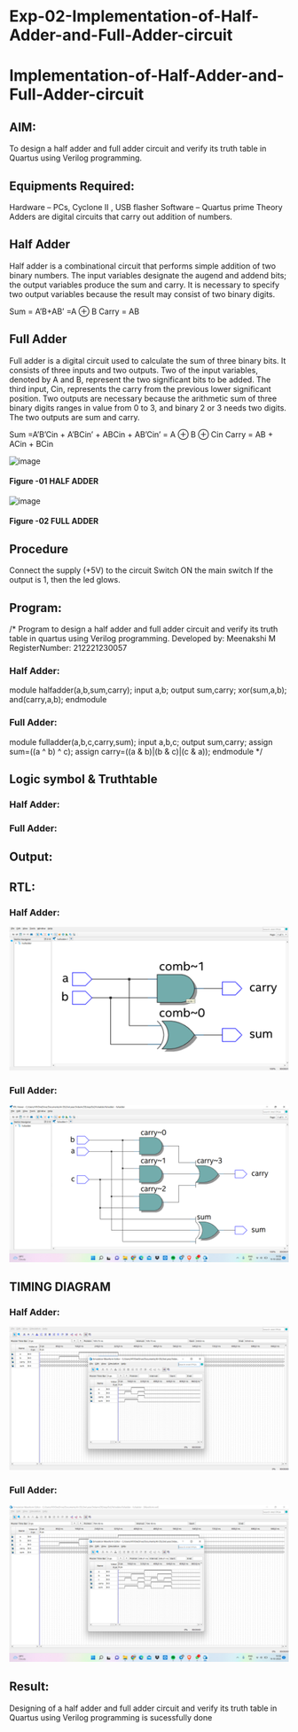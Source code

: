 # Exp-02-Implementation-of-Half-Adder-and-Full-Adder-circuit

# Implementation-of-Half-Adder-and-Full-Adder-circuit
## AIM:
To design a half adder and full adder circuit and verify its truth table in Quartus using Verilog programming.

## Equipments Required:
Hardware – PCs, Cyclone II , USB flasher
Software – Quartus prime
Theory
Adders are digital circuits that carry out addition of numbers.

## Half Adder
Half adder is a combinational circuit that performs simple addition of two binary numbers. The input variables designate the augend and addend bits; the output variables produce the sum and carry. It is necessary to specify two output variables because the result may consist of two binary digits.

Sum = A’B+AB’ =A ⊕ B Carry = AB

## Full Adder
Full adder is a digital circuit used to calculate the sum of three binary bits. It consists of three inputs and two outputs. Two of the input variables, denoted by A and B, represent the two significant bits to be added. The third input, Cin, represents the carry from the previous lower significant position. Two outputs are necessary because the arithmetic sum of three binary digits ranges in value from 0 to 3, and binary 2 or 3 needs two digits. The two outputs are sum and carry.

Sum =A’B’Cin + A’BCin’ + ABCin + AB’Cin’ = A ⊕ B ⊕ Cin Carry = AB + ACin + BCin

 ![image](https://user-images.githubusercontent.com/36288975/163552156-a13e5a56-c638-4110-97d9-8896907c8d25.png)

#### Figure -01 HALF ADDER 


![image](https://user-images.githubusercontent.com/36288975/163552057-b3547877-6d07-45b4-b7e0-bcfebfad9e1d.png)

#### Figure -02 FULL ADDER 

## Procedure

Connect the supply (+5V) to the circuit
Switch ON the main switch
If the output is 1, then the led glows.
### 
## Program:
/*
Program to design a half adder and full adder circuit and verify its truth table in quartus using Verilog programming.
Developed by: Meenakshi M
RegisterNumber: 212221230057

### Half Adder:
module halfadder(a,b,sum,carry);
input a,b;
output sum,carry;
xor(sum,a,b);
and(carry,a,b);
endmodule

### Full Adder:
module fulladder(a,b,c,carry,sum);
input a,b,c;
output sum,carry;
assign sum=((a ^ b) ^ c);
assign carry=((a & b)|(b & c)|(c & a));
endmodule
*/
## Logic symbol & Truthtable
### Half Adder:

### Full Adder:

## Output:
## RTL:
### Half Adder:
![ha2](./ha2.png)
### Full Adder:
![fa2](./fa%202.png)
## TIMING DIAGRAM
### Half Adder:
![ha1](./ha1.png)
### Full Adder:
![fa](./fa%201.png)

## Result:
Designing of a half adder and full adder circuit and verify its truth table in Quartus using Verilog programming is sucessfully done